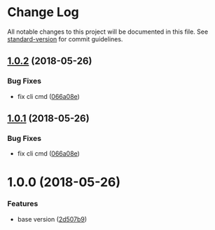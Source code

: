 # Change Log

All notable changes to this project will be documented in this file. See [standard-version](https://github.com/conventional-changelog/standard-version) for commit guidelines.

<a name="1.0.2"></a>
## [1.0.2](https://github.com/binsee/e-lang-tool/compare/1.0.0...1.0.2) (2018-05-26)


### Bug Fixes

* fix cli cmd ([066a08e](https://github.com/binsee/e-lang-tool/commit/066a08e))



<a name="1.0.1"></a>
## [1.0.1](https://github.com/binsee/e-lang-tool/compare/1.0.0...1.0.1) (2018-05-26)


### Bug Fixes

* fix cli cmd ([066a08e](https://github.com/binsee/e-lang-tool/commit/066a08e))



<a name="1.0.0"></a>
# 1.0.0 (2018-05-26)


### Features

* base version ([2d507b9](https://github.com/binsee/e-lang-tool/commit/2d507b9))



